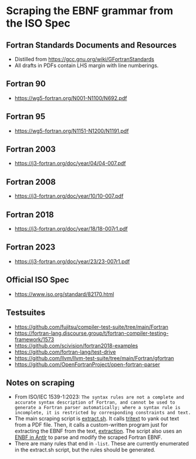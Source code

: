 # Scraping the EBNF grammar from the ISO Spec

## Fortran Standards Documents and Resources
* Distilled from https://gcc.gnu.org/wiki/GFortranStandards
* All drafts in PDFs contain LHS margin with line numberings.

## Fortran 90
* https://wg5-fortran.org/N001-N1100/N692.pdf

## Fortran 95
* https://wg5-fortran.org/N1151-N1200/N1191.pdf

## Fortran 2003
* https://j3-fortran.org/doc/year/04/04-007.pdf

## Fortran 2008
* https://j3-fortran.org/doc/year/10/10-007.pdf

## Fortran 2018
* https://j3-fortran.org/doc/year/18/18-007r1.pdf

## Fortran 2023
* https://j3-fortran.org/doc/year/23/23-007r1.pdf

## Official ISO Spec
* https://www.iso.org/standard/82170.html

## Testsuites

* https://github.com/fujitsu/compiler-test-suite/tree/main/Fortran
* https://fortran-lang.discourse.group/t/fortran-compiler-testing-framework/1573
* https://github.com/scivision/fortran2018-examples
* https://github.com/fortran-lang/test-drive
* https://github.com/llvm/llvm-test-suite/tree/main/Fortran/gfortran
* https://github.com/OpenFortranProject/open-fortran-parser

## Notes on scraping
* From ISO/IEC 1539-1:2023: `The syntax rules are not a complete and accurate syntax description of Fortran, and cannot be used to
generate a Fortran parser automatically; where a syntax rule is incomplete, it is restricted by corresponding
constraints and text.`
* The main scraping script is [extract.sh](https://github.com/kaby76/fortran/blob/main/extract.sh). It calls
[tritext](https://github.com/kaby76/Trash/tree/10666b6d74bc7154008512912d409a4c2b81ebae/src/tritext)
to yank out text from a PDF file. Then, it calls a custom-written program just for
extracting the EBNF from the text, [extraction](https://github.com/kaby76/fortran/tree/main/extraction).
The script also uses an [ENBF in Antlr](https://github.com/kaby76/fortran/tree/main/ebnf) to parse and modify the scraped Fortran EBNF.
* There are many rules that end in `-list`. These are currently enumerated in the extract.sh script, but the rules
should be generated.

